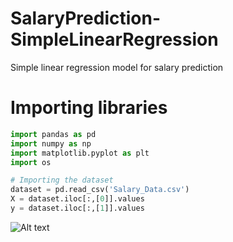 # SalaryPrediction-SimpleLinearRegression
Simple linear regression model for salary prediction
# Importing libraries
```python
import pandas as pd
import numpy as np
import matplotlib.pyplot as plt
import os

# Importing the dataset
dataset = pd.read_csv('Salary_Data.csv')
X = dataset.iloc[:,[0]].values
y = dataset.iloc[:,[1]].values
```

<img src="/SalaryPrediction-SimpleLinearRegression/dataset.png" alt="Alt text" title="Optional title">
